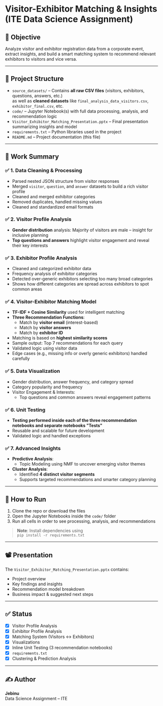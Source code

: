 # Visitor-Exhibitor Matching & Insights (ITE Data Science Assignment)

## 🎯 Objective
Analyze visitor and exhibitor registration data from a corporate event, extract insights, and build a smart matching system to recommend relevant exhibitors to visitors and vice versa.

---

## 📁 Project Structure

- `source_datasets/` – Contains **all raw CSV files** (visitors, exhibitors, questions, answers, etc.)  
  as well as **cleaned datasets** like `final_analysis_data_visitors.csv`, `exhibitor_final.csv`, etc.
- `code/` – Jupyter Notebook(s) with full data processing, analysis, and recommendation logic
- `Visitor_Exhibitor_Matching_Presentation.pptx` – Final presentation summarizing insights and model
- `requirements.txt` – Python libraries used in the project
- `README.md` – Project documentation (this file)

---

## 🔧 Work Summary

### ✅ 1. Data Cleaning & Processing
- Parsed nested JSON structure from visitor responses
- Merged `visitor`, `question`, and `answer` datasets to build a rich visitor profile
- Cleaned and merged exhibitor categories 
- Removed duplicates, handled missing values
- Cleaned and standardized email formats

### ✅ 2. Visitor Profile Analysis
- **Gender distribution** analysis: Majority of visitors are male – insight for inclusive planning
- **Top questions and answers** highlight visitor engagement and reveal their key interests

### ✅ 3. Exhibitor Profile Analysis
- Cleaned and categorized exhibitor data
- Frequency analysis of exhibitor categories
- Detected over-generic exhibitors selecting too many broad categories
- Shows how different categories are spread across exhibitors to spot common areas

### ✅ 4. Visitor-Exhibitor Matching Model

- **TF-IDF + Cosine Similarity** used for intelligent matching
- **Three Recommendation Functions**:
  - Match by **visitor email** (interest-based)
  - Match by **visitor answers**
  - Match by **exhibitor ID**
- Matching is based on **highest similarity scores**
- Sample output: Top 7 recommendations for each query
- Validated logic using visitor data
- Edge cases (e.g., missing info or overly generic exhibitors) handled carefully

### ✅ 5. Data Visualization
- Gender distribution, answer frequency, and category spread
- Category popularity and frequency
- Visitor Engagement & Interests:
  - Top questions and common answers reveal engagement patterns

### ✅ 6. Unit Testing
- **Testing performed inside each of the three recommendation notebooks and separate notebooks "Tests"**
- Reusable and scalable for future development
- Validated logic and handled exceptions

### ✅ 7. Advanced Insights
- **Predictive Analysis**:
  - Topic Modeling using NMF to uncover emerging visitor themes
- **Cluster Analysis**:
  - Identified **4 distinct visitor segments**
  - Supports targeted recommendations and smarter category planning

---

## 🚀 How to Run
1. Clone the repo or download the files
2. Open the Jupyter Notebooks inside the `code/` folder
3. Run all cells in order to see processing, analysis, and recommendations

> **Note**: Install dependencies using  
> `pip install -r requirements.txt`

---

## 📽️ Presentation
The `Visitor_Exhibitor_Matching_Presentation.pptx` contains:
- Project overview
- Key findings and insights
- Recommendation model breakdown
- Business impact & suggested next steps

---

## ✅ Status
- [x] Visitor Profile Analysis  
- [x] Exhibitor Profile Analysis  
- [x] Matching System (Visitors ↔ Exhibitors)  
- [x] Visualizations  
- [x] Inline Unit Testing (3 recommendation notebooks)  
- [x] `requirements.txt`  
- [x] Clustering & Prediction Analysis  

---

## ✍️ Author
**Jebinu**  
Data Science Assignment – ITE
